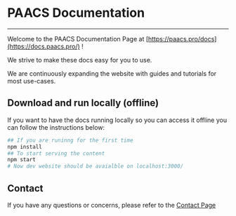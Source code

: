 # PAACS Documentation

---

Welcome to the PAACS Documentation Page at [https://paacs.pro/docs](https://docs.paacs.pro/) !

We strive to make these docs easy for you to use.

We are continuously expanding the website with guides and tutorials for most use-cases.

## Download and run locally (offline)

If you want to have the docs running locally so you can access it offline
you can follow the instructions below:
```bash
## If you are runinng for the first time
npm install
## To start serving the content
npm start
# Now dev website should be avaialble on localhost:3000/
````

## Contact

If you have any questions or concerns, please refer to the [Contact Page](https://paacs.pro/contact)
